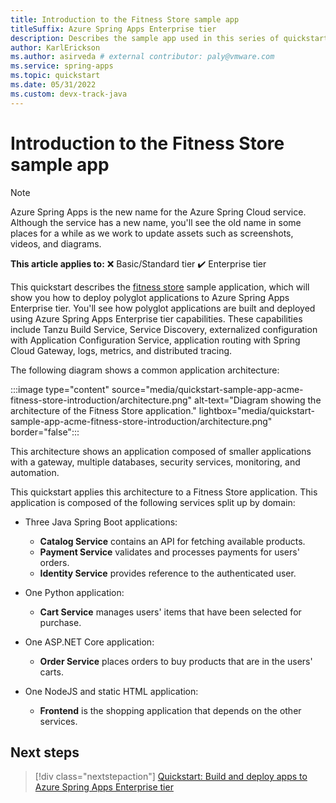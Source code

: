 ```yaml
---
title: Introduction to the Fitness Store sample app
titleSuffix: Azure Spring Apps Enterprise tier
description: Describes the sample app used in this series of quickstarts for deployment to Azure Spring Apps Enterprise tier.
author: KarlErickson
ms.author: asirveda # external contributor: paly@vmware.com
ms.service: spring-apps
ms.topic: quickstart
ms.date: 05/31/2022
ms.custom: devx-track-java
---
```


# Introduction to the Fitness Store sample app

> [!NOTE]
> Azure Spring Apps is the new name for the Azure Spring Cloud service. Although the service has a new name, you'll see the old name in some places for a while as we work to update assets such as screenshots, videos, and diagrams.

**This article applies to:** ❌ Basic/Standard tier ✔️ Enterprise tier

This quickstart describes the [fitness store](https://github.com/Azure-Samples/acme-fitness-store) sample application, which will show you how to deploy polyglot applications to Azure Spring Apps Enterprise tier. You'll see how polyglot applications are built and deployed using Azure Spring Apps Enterprise tier capabilities. These capabilities include Tanzu Build Service, Service Discovery, externalized configuration with Application Configuration Service, application routing with Spring Cloud Gateway, logs, metrics, and distributed tracing.

The following diagram shows a common application architecture:

:::image type="content" source="media/quickstart-sample-app-acme-fitness-store-introduction/architecture.png" alt-text="Diagram showing the architecture of the Fitness Store application." lightbox="media/quickstart-sample-app-acme-fitness-store-introduction/architecture.png" border="false":::

This architecture shows an application composed of smaller applications with a gateway, multiple databases, security services, monitoring, and automation.

This quickstart applies this architecture to a Fitness Store application. This application is composed of the following services split up by domain:

- Three Java Spring Boot applications:
  - **Catalog Service** contains an API for fetching available products.
  - **Payment Service** validates and processes payments for users' orders.
  - **Identity Service** provides reference to the authenticated user.

- One Python application:
  - **Cart Service** manages users' items that have been selected for purchase.

- One ASP.NET Core application:
  - **Order Service** places orders to buy products that are in the users' carts.

- One NodeJS and static HTML application:
  - **Frontend** is the shopping application that depends on the other services.

## Next steps

> [!div class="nextstepaction"]
> [Quickstart: Build and deploy apps to Azure Spring Apps Enterprise tier](quickstart-deploy-apps-enterprise.md)
